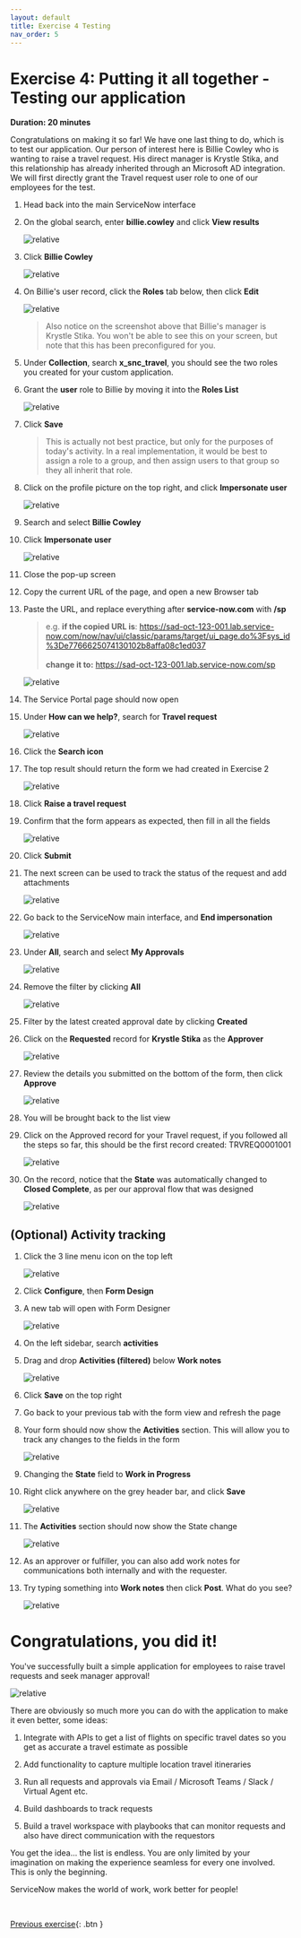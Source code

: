 ```yaml
---
layout: default
title: Exercise 4 Testing
nav_order: 5
---
```

# Exercise 4: Putting it all together - Testing our application

**Duration: 20 minutes**

Congratulations on making it so far! We have one last thing to do, which is to test our application. Our person of interest here is Billie Cowley who is wanting to raise a travel request. His direct manager is Krystle Stika, and this relationship has already inherited through an Microsoft AD integration. We will first directly grant the Travel request user role to one of our employees for the test.

1. Head back into the main ServiceNow interface

1. On the global search, enter **billie.cowley** and click **View results**

    ![relative](images/searchbillie.png)

1. Click **Billie Cowley**

    ![relative](images/selectbillie.png)

1. On Billie's user record, click the **Roles** tab below, then click **Edit**

    ![relative](images/billierecord.png)

    >Also notice on the screenshot above that Billie's manager is Krystle Stika. You won't be able to see this on your screen, but note that this has been preconfigured for you.

1. Under **Collection**, search **x_snc_travel**, you should see the two roles you created for your custom application.

1. Grant the **user** role to Billie by moving it into the **Roles List**
    
    ![relative](images/grantrole.png)

1. Click **Save**

    >This is actually not best practice, but only for the purposes of today's activity. In a real implementation, it would be best to assign a role to a group, and then assign users to that group so they all inherit that role.

1. Click on the profile picture on the top right, and click **Impersonate user**

    ![relative](images/impersonateuser.png)

1. Search and select **Billie Cowley**

1. Click **Impersonate user**

    ![relative](images/billie.png)

1. Close the pop-up screen

1. Copy the current URL of the page, and open a new Browser tab

1. Paste the URL, and replace everything after **service-now.com** with **/sp**

    > e.g. **if the copied URL is**: https://sad-oct-123-001.lab.service-now.com/now/nav/ui/classic/params/target/ui_page.do%3Fsys_id%3De7766625074130102b8affa08c1ed037 <br><br>
    **change it to:**
    https://sad-oct-123-001.lab.service-now.com/sp 

    ![relative](images/getsp.gif)

1. The Service Portal page should now open

1. Under **How can we help?**, search for **Travel request**

    ![relative](images/searchtrv.png)

1. Click the **Search icon**

1. The top result should return the form we had created in Exercise 2

    ![relative](images/trvreqsearch.png)

1. Click **Raise a travel request**

1. Confirm that the form appears as expected, then fill in all the fields

    ![relative](images/fillform.png)

1. Click **Submit**

1. The next screen can be used to track the status of the request and add attachments

    ![relative](images/trackreq.png)

1. Go back to the ServiceNow main interface, and **End impersonation**
    
    ![relative](images/impanother.png)

1. Under **All**, search and select **My Approvals**

    ![relative](images/myapprovals.png)

1. Remove the filter by clicking **All**

    ![relative](images/clickall.png)

1. Filter by the latest created approval date by clicking **Created**

1. Click on the **Requested** record for **Krystle Stika** as the **Approver**

    ![relative](images/applist.png)

1. Review the details you submitted on the bottom of the form, then click **Approve**

    ![relative](images/approve.png)

1. You will be brought back to the list view

1. Click on the Approved record for your Travel request, if you followed all the steps so far, this should be the first record created: TRVREQ0001001

    ![relative](images/clicktrvreq.png)

1. On the record, notice that the **State** was automatically changed to **Closed Complete**, as per our approval flow that was designed
    
    ![relative](images/closedcomplete2.png)

## (Optional) Activity tracking

1. Click the 3 line menu icon on the top left

    ![relative](images/extramenu.png)

1. Click **Configure**, then **Form Design**

1. A new tab will open with Form Designer

    ![relative](images/dragact.png)

1. On the left sidebar, search **activities**

1. Drag and drop **Activities (filtered)** below **Work notes**

    ![relative](images/dropact.png)

1. Click **Save** on the top right

1. Go back to your previous tab with the form view and refresh the page

1. Your form should now show the **Activities** section. This will allow you to track any changes to the fields in the form

    ![relative](images/addedact.png)

1. Changing the **State** field to **Work in Progress**

1. Right click anywhere on the grey header bar, and click **Save**

    ![relative](images/changetowip.png)

1. The **Activities** section should now show the State change

    ![relative](images/statechange.png)

1. As an approver or fulfiller, you can also add work notes for communications both internally and with the requester.

1. Try typing something into **Work notes** then click **Post**. What do you see?

    ![relative](images/worknotes.png)

# Congratulations, you did it!

You've successfully built a simple application for employees to raise travel requests and seek manager approval!

![relative](images/celebrate.gif)

There are obviously so much more you can do with the application to make it even better, some ideas:

1. Integrate with APIs to get a list of flights on specific travel dates so you get as accurate a travel estimate as possible

1. Add functionality to capture multiple location travel itineraries

1. Run all requests and approvals via Email / Microsoft Teams / Slack / Virtual Agent etc.

1. Build dashboards to track requests

1. Build a travel workspace with playbooks that can monitor requests and also have direct communication with the requestors

You get the idea... the list is endless. You are only limited by your imagination on making the experience seamless for every one involved. This is only the beginning.

ServiceNow makes the world of work, work better for people!

<br>

[Previous exercise][Exercise3]{: .btn }


[OldTravelRequestLabLink]: https://shaoservicenow.github.io/travelrequest
[TravelRequestLabHome]: https://creatorworkflowsnow.github.io/travelrequest

[Exercise1]: (https://creatorworkflowsnow.github.io/travelrequest/docs/Exercise%201.html)
[Exercise2]: (https://creatorworkflowsnow.github.io/travelrequest/docs/Exercise%202.html)
[Exercise3]: (https://creatorworkflowsnow.github.io/travelrequest/docs/Exercise%203.html)
[Exercise4]: (https://creatorworkflowsnow.github.io/travelrequest/docs/Exercise%204.html)
[Exercise5]: (https://creatorworkflowsnow.github.io/travelrequest/docs/Exercise%205%20(Bonus).html)
[Exercise6]: (https://creatorworkflowsnow.github.io/travelrequest/docs/Exercise%206%20(Bonus).html)
[Exercise7]: (https://creatorworkflowsnow.github.io/travelrequest/docs/Exercise%207%20(Bonus)%20Chatbot.html)